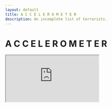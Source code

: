 ```yaml
---
layout: default
title: A C C E L E R O M E T E R
description: An incomplete list of terrorists.
---
```

# A C C E L E R O M E T E R

<iframe src="https://docs.google.com/spreadsheets/d/e/2PACX-1vTV2NYdEjvNNfEvJhXkk89tywXhkkQ6t4X13baNvgQwcTBH-ySQwiN1kqWjgux0WHla5ziYPqz1keIF/pubhtml?gid=1328054868&amp;single=true&amp;headers=false"></iframe>
